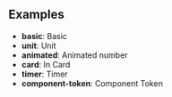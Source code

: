 ## Examples

- **basic**: Basic
- **unit**: Unit
- **animated**: Animated number
- **card**: In Card
- **timer**: Timer
- **component-token**: Component Token
